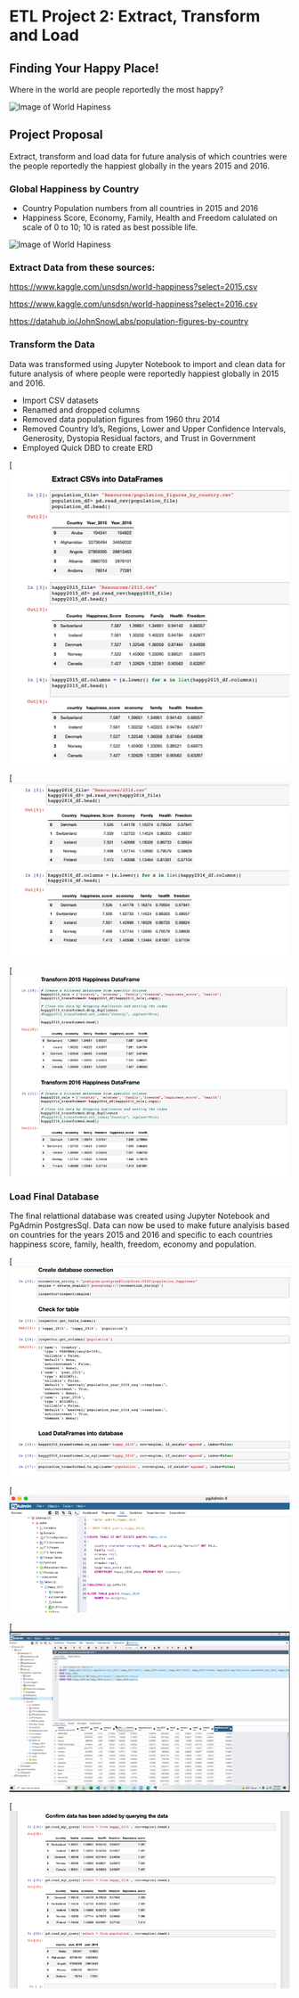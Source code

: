 # ETL Project 2: Extract, Transform and Load 

## Finding Your Happy Place! 

Where in the world are people reportedly the most happy? 





![Image of World Hapiness](https://www.herd.org.np/uploads/frontend/blogscoverphoto/1480669639-whr-logo.png)





## Project Proposal

Extract, transform and load data for future analysis of which countries were the people reportedly the happiest globally in the years 2015 and 2016. 



### Global Happiness by Country

* Country Population numbers from all countries in 2015 and 2016
* Happiness Score, Economy, Family, Health and Freedom calulated on scale of 0 to 10; 10 is rated as best possible life.  





![Image of World Hapiness](https://whatworkswellbeing.files.wordpress.com/2016/03/160311-whr-2016-happy-ppl-opt.jpg)





### Extract Data from these sources: 
 
https://www.kaggle.com/unsdsn/world-happiness?select=2015.csv

https://www.kaggle.com/unsdsn/world-happiness?select=2016.csv

https://datahub.io/JohnSnowLabs/population-figures-by-country





### Transform the Data 

Data was transformed using Jupyter Notebook to import and clean data for future analysis of where people were reportedly happiest globally in 2015 and 2016. 

* Import CSV datasets 
* Renamed and dropped columns 
* Removed data population figures from 1960 thru 2014 
* Removed Country Id’s, Regions, Lower and Upper Confidence Intervals, Generosity, Dystopia Residual factors, and Trust in Government 
* Employed Quick DBD to create ERD 




[![img](https://raw.githubusercontent.com/michelleherman13/project-2/main/Resources/Extract_pop_2105.png)




[![img](https://raw.githubusercontent.com/michelleherman13/project-2/main/Resources/rename_columns_lower_2016.png)




[![img](https://raw.githubusercontent.com/michelleherman13/project-2/main/Resources/transform-15_16_df.png)




### Load Final Database 


The final relattional database was created using Jupyter Notebook and PgAdmin PostgresSql. Data can now be used to make future analyisis based on countries for the years 2015 and 2016 and specific to each countries happiness score, family, health, freedom, economy and population. 



[![img](https://raw.githubusercontent.com/michelleherman13/project-2/main/Resources/Create_Load_Database.png)

[![img](https://raw.githubusercontent.com/michelleherman13/project-2/main/Resources/schema_sql.png)

[![img](https://github.com/michelleherman13/project-2/blob/main/Resources/Join__country.png)

[![img](https://github.com/michelleherman13/project-2/blob/main/Resources/confirm_query_data_added.png)








